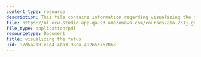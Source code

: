 ```yaml
---
content_type: resource
description: This file contains information regarding visualizing the fetus.
file: https://ol-ocw-studio-app-qa.s3.amazonaws.com/courses/21a-231j-gender-sexuality-and-society-spring-2006/97d5a218e1d44ba398ca492655767063_MIT21A_213JS06_visual.pdf
file_type: application/pdf
resourcetype: Document
title: visualizing the fetus
uid: 97d5a218-e1d4-4ba3-98ca-492655767063
---
```

